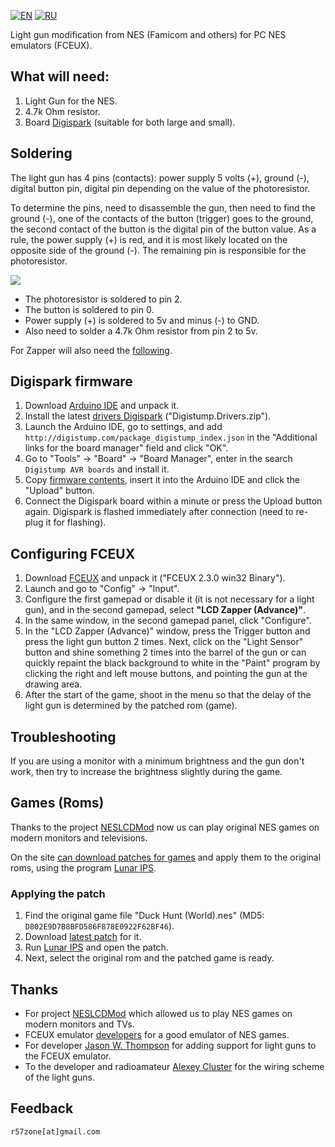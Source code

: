 [![EN](https://user-images.githubusercontent.com/9499881/33184537-7be87e86-d096-11e7-89bb-f3286f752bc6.png)](https://github.com/r57zone/Zapper-Light-Gun-PC/) 
[![RU](https://user-images.githubusercontent.com/9499881/27683795-5b0fbac6-5cd8-11e7-929c-057833e01fb1.png)](https://github.com/r57zone/Zapper-Light-Gun-PC/blob/master/README.RU.md)

Light gun modification from NES (Famicom and others) for PC NES emulators (FCEUX).

## What will need:
1. Light Gun for the NES.
2. 4.7k Ohm resistor.
3. Board [Digispark](http://alii.pub/5r59m3) (suitable for both large and small).

## Soldering
The light gun has 4 pins (contacts): power supply 5 volts (+), ground (-), digital button pin, digital pin depending on the value of the photoresistor.


To determine the pins, need to disassemble the gun, then need to find the ground (-), one of the contacts of the button (trigger) goes to the ground, the second contact of the button is the digital pin of the button value. As a rule, the power supply (+) is red, and it is most likely located on the opposite side of the ground (-). The remaining pin is responsible for the photoresistor.


![](https://user-images.githubusercontent.com/9499881/117073818-86264080-ad43-11eb-81dc-f019d03fef49.png)

* The photoresistor is soldered to pin 2.
* The button is soldered to pin 0.
* Power supply (+) is soldered to 5v and minus (-) to GND.
* Also need to solder a 4.7k Ohm resistor from pin 2 to 5v.


For Zapper will also need the [following](https://twitter.com/eNuffGs/status/1046244128365805570).

## Digispark firmware
1. Download [Arduino IDE](https://www.arduino.cc/en/software) and unpack it.
2. Install the latest [drivers Digispark](https://github.com/digistump/DigistumpArduino/releases/) ("Digistump.Drivers.zip").
3. Launch the Arduino IDE, go to settings, and add `http://digistump.com/package_digistump_index.json` in the "Additional links for the board manager" field and click "OK".
4. Go to "Tools" -> "Board" -> "Board Manager", enter in the search `Digistump AVR boards` and install it.
5. Copy [firmware contents](https://github.com/r57zone/Zapper-Light-Gun-PC/blob/master/Firmware/DigisparkLightGun.ino), insert it into the Arduino IDE and click the "Upload" button.
6. Connect the Digispark board within a minute or press the Upload button again. Digispark is flashed immediately after connection (need to re-plug it for flashing).

## Configuring FCEUX
1. Download [FCEUX](https://fceux.com/web/download.html) and unpack it ("FCEUX 2.3.0 win32 Binary").
2. Launch and go to "Config" -> "Input".
3. Configure the first gamepad or disable it (it is not necessary for a light gun), and in the second gamepad, select **"LCD Zapper (Advance)"**.
4. In the same window, in the second gamepad panel, click "Configure".
5. In the "LCD Zapper (Advance)" window, press the Trigger button and press the light gun button 2 times. Next, click on the "Light Sensor" button and shine something 2 times into the barrel of the gun or can quickly repaint the black background to white in the "Paint" program by clicking the right and left mouse buttons, and pointing the gun at the drawing area.
6. After the start of the game, shoot in the menu so that the delay of the light gun is determined by the patched rom (game).

## Troubleshooting
If you are using a monitor with a minimum brightness and the gun don't work, then try to increase the brightness slightly during the game.

## Games (Roms)
Thanks to the project [NESLCDMod](http://neslcdmod.com) now us can play original NES games on modern monitors and televisions.


On the site [can download patches for games](http://neslcdmod.com/roms/) and apply them to the original roms, using the program [Lunar IPS](http://fusoya.eludevisibility.org/lips/download/lips102.zip).

### Applying the patch
1. Find the original game file "Duck Hunt (World).nes" (MD5: `D802E9D7B8BFD586F878E0922F62BF46`).
2. Download [latest patch](http://neslcdmod.com/roms/) for it.
3. Run [Lunar IPS](http://fusoya.eludevisibility.org/lips/download/lips102.zip) and open the patch.
4. Next, select the original rom and the patched game is ready.

## Thanks
* For project [NESLCDMod](http://neslcdmod.com) which allowed us to play NES games on modern monitors and TVs.
* FCEUX emulator [developers](https://github.com/TASVideos/fceux/graphs/contributors) for a good emulator of NES games.
* For developer [Jason W. Thompson](https://github.com/JasonWThompson) for adding support for light guns to the FCEUX emulator.
* To the developer and radioamateur [Alexey Cluster](https://github.com/ClusterM) for the wiring scheme of the light guns.

## Feedback
`r57zone[at]gmail.com`